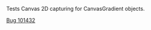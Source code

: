 Tests Canvas 2D capturing for CanvasGradient objects.

[Bug 101432](https://bugs.webkit.org/show_bug.cgi?id=101432)
